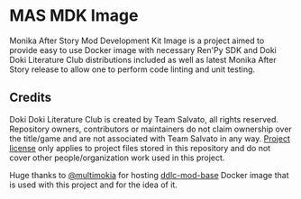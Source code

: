 # MAS MDK Image

Monika After Story Mod Development Kit Image is a project aimed to provide easy
to use Docker image with necessary Ren'Py SDK and Doki Doki Literature Club
distributions included as well as latest Monika After Story release to allow one
to perform code linting and unit testing.

## Credits

Doki Doki Literature Club is created by Team Salvato, all rights reserved.
Repository owners, contributors or maintainers do not claim ownership over the
title/game and are not associated with Team Salvato in any way. [Project license][3]
only applies to project files stored in this repository and do not cover other
people/organization work used in this project.

Huge thanks to [@multimokia][1] for hosting [ddlc-mod-base][2] Docker image that
is used with this project and for the idea of it.


[1]: https://github.com/multimokia
[2]: https://hub.docker.com/r/multimokia/ddlc-mod-base
[3]: https://github.com/Friends-of-Monika/mas-mdk-image/blob/master/license.txt